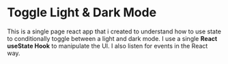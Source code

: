 # Toggle Light & Dark Mode

This is a single page react app that i created to understand how to use state to conditionally toggle between a light and dark mode.
I use a single **React useState Hook** to manipulate the UI.
I also listen for events in the React way.
